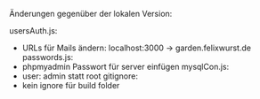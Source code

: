 Änderungen gegenüber der lokalen Version:

usersAuth.js:
- URLs für Mails ändern: localhost:3000 -> garden.felixwurst.de
passwords.js:
- phpmyadmin Passwort für server einfügen
mysqlCon.js:
- user: admin statt root
gitignore:
- kein ignore für build folder